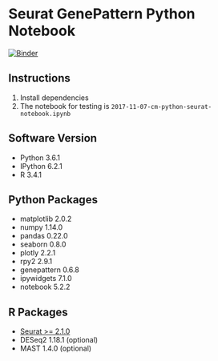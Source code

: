 # Seurat GenePattern Python Notebook

[![Binder](https://mybinder.org/badge.svg)](https://mybinder.org/v2/gh/ckmah/seurat_python_notebook/master?urlpath=notebooks%2Fnotebooks%2F2017-11-07-cm-python-seurat-notebook.ipynb)

## Instructions

1. Install dependencies
2. The notebook for testing is `2017-11-07-cm-python-seurat-notebook.ipynb`

## Software Version

- Python 3.6.1
- IPython 6.2.1
- R 3.4.1

## Python Packages

- matplotlib 2.0.2
- numpy 1.14.0
- pandas 0.22.0
- seaborn 0.8.0
- plotly 2.2.1
- rpy2 2.9.1
- genepattern 0.6.8
- ipywidgets 7.1.0
- notebook 5.2.2

## R Packages

- [Seurat >= 2.1.0](http://satijalab.org/seurat/install.html)
- DESeq2 1.18.1 (optional)
- MAST 1.4.0 (optional)
